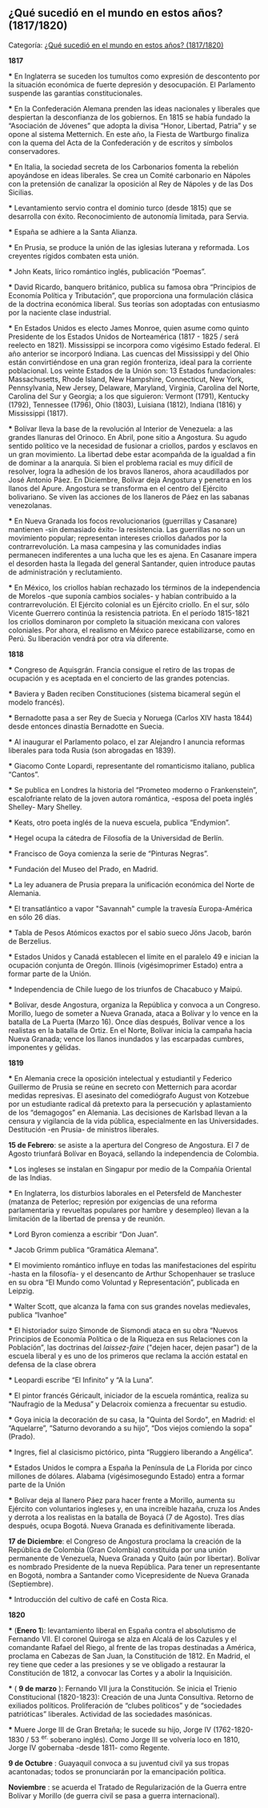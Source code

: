 ## ¿Qué sucedió en el mundo en estos años? (1817/1820)

Categoría: [¿Qué sucedió en el mundo en estos años? (1817/1820)](http://descubrircorrientes.com.ar/2012/index.php/3635-cronologias/cronologias-del-periodo-independiente/corrientes-y-sus-limites/sucesos-mundiales-en-el-periodo-independiente/que-sucedio-en-el-mundo-en-estos-anos-1817-1820)

**1817**

**\*** En Inglaterra se suceden los tumultos como expresión de descontento por la situación económica de fuerte depresión y desocupación. El Parlamento suspende las garantías constitucionales.

**\*** En la Confederación Alemana prenden las ideas nacionales y liberales que despiertan la desconfianza de los gobiernos. En 1815 se había fundado la “Asociación de Jóvenes” que adopta la divisa “Honor, Libertad, Patria” y se opone al sistema Metternich. En este año, la Fiesta de Wartburgo finaliza con la quema del Acta de la Confederación y de escritos y símbolos conservadores.

**\*** En Italia, la sociedad secreta de los Carbonarios fomenta la rebelión apoyándose en ideas liberales. Se crea un Comité carbonario en Nápoles con la pretensión de canalizar la oposición al Rey de Nápoles y de las Dos Sicilias.

**\*** Levantamiento servio contra el dominio turco (desde 1815) que se desarrolla con éxito. Reconocimiento de autonomía limitada, para Servia.

**\*** España se adhiere a la Santa Alianza.

**\*** En Prusia, se produce la unión de las iglesias luterana y reformada. Los creyentes rígidos combaten esta unión.

**\*** John Keats, lírico romántico inglés, publicación “Poemas”.

**\*** David Ricardo, banquero británico, publica su famosa obra “Principios de Economía Política y Tributación”, que proporciona una formulación clásica de la doctrina económica liberal. Sus teorías son adoptadas con entusiasmo por la naciente clase industrial.

**\*** En Estados Unidos es electo James Monroe, quien asume como quinto Presidente de los Estados Unidos de Norteamérica (1817 - 1825 / será reelecto en 1821). Mississippi se incorpora como vigésimo Estado federal. El año anterior se incorporó Indiana. Las cuencas del Mississippi y del Ohio están convirtiéndose en una gran región fronteriza, ideal para la corriente poblacional. Los veinte Estados de la Unión son: 13 Estados fundacionales: Massachusetts, Rhode Island, New Hampshire, Connecticut, New York, Pennsylvania, New Jersey, Delaware, Maryland, Virginia, Carolina del Norte, Carolina del Sur y Georgia; a los que siguieron: Vermont (1791), Kentucky (1792), Tennessee (1796), Ohio (1803), Luisiana (1812), Indiana (1816) y Mississippi (1817).

**\*** Bolívar lleva la base de la revolución al Interior de Venezuela: a las grandes llanuras del Orinoco. En Abril, pone sitio a Angostura. Su agudo sentido político ve la necesidad de fusionar a criollos, pardos y esclavos en un gran movimiento. La libertad debe estar acompañda de la igualdad a fin de dominar a la anarquía. Si bien el problema racial es muy difícil de resolver, logra la adhesión de los bravos llaneros, ahora acaudillados por José Antonio Páez. En Diciembre, Bolívar deja Angostura y penetra en los llanos del Apure. Angostura se transforma en el centro del Ejército bolivariano. Se viven las acciones de los llaneros de Páez en las sabanas venezolanas.

**\*** En Nueva Granada los focos revolucionarios (guerrillas y Casanare) mantienen -sin demasiado éxito- la resistencia. Las guerrillas no son un movimiento popular; representan intereses criollos dañados por la contrarrevolución. La masa campesina y las comunidades indias permanecen indiferentes a una lucha que les es ajena. En Casanare impera el desorden hasta la llegada del general Santander, quien introduce pautas de administración y reclutamiento.

**\*** En México, los criollos habían rechazado los términos de la independencia de Morelos -que suponía cambios sociales- y habían contribuido a la contrarrevolución. El Ejército colonial es un Ejército criollo. En el sur, sólo Vicente Guerrero continúa la resistencia patriota. En el período 1815-1821 los criollos dominaron por completo la situación mexicana con valores coloniales. Por ahora, el realismo en México parece estabilizarse, como en Perú. Su liberación vendrá por otra vía diferente.

**1818**

**\*** Congreso de Aquisgrán. Francia consigue el retiro de las tropas de ocupación y es aceptada en el concierto de las grandes potencias.

**\*** Baviera y Baden reciben Constituciones (sistema bicameral según el modelo francés).

**\*** Bernadotte pasa a ser Rey de Suecia y Noruega (Carlos XIV hasta 1844) desde entonces dinastía Bernadotte en Suecia.

**\*** Al inaugurar el Parlamento polaco, el zar Alejandro I anuncia reformas liberales para toda Rusia (son abrogadas en 1839).

**\*** Giacomo Conte Lopardi, representante del romanticismo italiano, publica “Cantos”.

**\*** Se publica en Londres la historia del “Prometeo moderno o Frankenstein”, escalofriante relato de la joven autora romántica, -esposa del poeta inglés Shelley- Mary Shelley.

**\*** Keats, otro poeta inglés de la nueva escuela, publica “Endymion”.

**\*** Hegel ocupa la cátedra de Filosofía de la Universidad de Berlín.

**\*** Francisco de Goya comienza la serie de “Pinturas Negras”.

**\*** Fundación del Museo del Prado, en Madrid.

**\*** La ley aduanera de Prusia prepara la unificación económica del Norte de Alemania.

**\*** El transatlántico a vapor "Savannah" cumple la travesía Europa-América en sólo 26 días.

**\*** Tabla de Pesos Atómicos exactos por el sabio sueco Jöns Jacob, barón de Berzelius.

**\*** Estados Unidos y Canadá establecen el límite en el paralelo 49 e inician la ocupación conjunta de Oregón. Illinois (vigésimoprimer Estado) entra a formar parte de la Unión.

**\*** Independencia de Chile luego de los triunfos de Chacabuco y Maipú.

**\*** Bolívar, desde Angostura, organiza la República y convoca a un Congreso. Morillo, luego de someter a Nueva Granada, ataca a Bolívar y lo vence en la batalla de La Puerta (Marzo 16). Once días después, Bolívar vence a los realistas en la batalla de Ortiz. En el Norte, Bolívar inicia la campaña hacia Nueva Granada; vence los llanos inundados y las escarpadas cumbres, imponentes y gélidas.

**1819**

**\*** En Alemania crece la oposición intelectual y estudiantil y Federico Guillermo de Prusia se reúne en secreto con Metternich para acordar medidas represivas. El asesinato del comediógrafo August von Kotzebue por un estudiante radical dá pretexto para la persecución y aplastamiento de los “demagogos” en Alemania. Las decisiones de Karlsbad llevan a la censura y vigilancia de la vida pública, especialmente en las Universidades. Destitución -en Prusia- de ministros liberales.

**15 de Febrero**: se asiste a la apertura del Congreso de Angostura. El 7 de Agosto triunfará Bolívar en Boyacá, sellando la independencia de Colombia.

**\*** Los ingleses se instalan en Singapur por medio de la Compañía Oriental de las Indias.

**\*** En Inglaterra, los disturbios laborales en el Petersfeld de Manchester (matanza de Peterloc; represión por exigencias de una reforma parlamentaria y revueltas populares por hambre y desempleo) llevan a la limitación de la libertad de prensa y de reunión.

**\*** Lord Byron comienza a escribir “Don Juan”.

**\*** Jacob Grimm publica “Gramática Alemana”.

**\*** El movimiento romántico influye en todas las manifestaciones del espíritu -hasta en la filosofía- y el desencanto de Arthur Schopenhauer se trasluce en su obra “El Mundo como Voluntad y Representación”, publicada en Leipzig.

**\*** Walter Scott, que alcanza la fama con sus grandes novelas medievales, publica “Ivanhoe”

**\*** El historiador suizo Simonde de Sismondi ataca en su obra “Nuevos Principios de Economía Política o de la Riqueza en sus Relaciones con la Población”, las doctrinas del _laissez-faire_ ("dejen hacer, dejen pasar") de la escuela liberal y es uno de los primeros que reclama la acción estatal en defensa de la clase obrera

**\*** Leopardi escribe “El Infinito” y “A la Luna”.

**\*** El pintor francés Géricault, iniciador de la escuela romántica, realiza su “Naufragio de la Medusa” y Delacroix comienza a frecuentar su estudio.

**\*** Goya inicia la decoración de su casa, la "Quinta del Sordo", en Madrid: el “Aquelarre”, “Saturno devorando a su hijo”, “Dos viejos comiendo la sopa” (Prado).

**\*** Ingres, fiel al clasicismo pictórico, pinta “Ruggiero liberando a Angélica”.

**\*** Estados Unidos le compra a España la Península de La Florida por cinco millones de dólares. Alabama (vigésimosegundo Estado) entra a formar parte de la Unión

**\*** Bolívar deja al llanero Páez para hacer frente a Morillo, aumenta su Ejército con voluntarios ingleses y, en una increible hazaña, cruza los Andes y derrota a los realistas en la batalla de Boyacá (7 de Agosto). Tres días después, ocupa Bogotá. Nueva Granada es definitivamente liberada.

**17 de Diciembre**: el Congreso de Angostura proclama la creación de la República de Colombia (Gran Colombia) constituida por una unión permanente de Venezuela, Nueva Granada y Quito (aún por libertar). Bolívar es nombrado Presidente de la nueva República. Para tener un representante en Bogotá, nombra a Santander como Vicepresidente de Nueva Granada (Septiembre).

**\*** Introducción del cultivo de café en Costa Rica.

**1820**

**\*** (**Enero 1**): levantamiento liberal en España contra el absolutismo de Fernando VII. El coronel Quiroga se alza en Alcalá de los Cazules y el comandante Rafael del Riego, al frente de las tropas destinadas a América, proclama en Cabezas de San Juan, la Constitución de 1812. En Madrid, el rey tiene que ceder a las presiones y se ve obligado a restaurar la Constitución de 1812, a convocar las Cortes y a abolir la Inquisición.

**\*** ( **9 de marzo** ): Fernando VII jura la Constitución. Se inicia el Trienio Constitucional (1820-1823): Creación de una Junta Consultiva. Retorno de exiliados políticos. Proliferación de “clubes políticos” y de “sociedades patrióticas” liberales. Actividad de las sociedades masónicas.

**\*** Muere Jorge III de Gran Bretaña; le sucede su hijo, Jorge IV (1762-1820-1830 / 53 <sup><span><span> er.</span></span></sup> soberano inglés). Como Jorge III se volvería loco en 1810, Jorge IV gobernaba -desde 1811- como Regente.

**9 de Octubre** : Guayaquil convoca a su juventud civil ya sus tropas acantonadas; todos se pronunciarán por la emancipación política.

**Noviembre** : se acuerda el Tratado de Regularización de la Guerra entre Bolívar y Morillo (de guerra civil se pasa a guerra internacional).